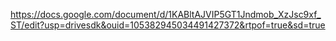 https://docs.google.com/document/d/1KABltAJVIP5GT1Jndmob_XzJsc9xf_ST/edit?usp=drivesdk&ouid=105382945034491427372&rtpof=true&sd=true
